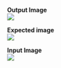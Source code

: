 <p align="left">
  <strong>Output Image</strong>
  <br/>
  <img src="https://github.com/emmanuelvelmo/Hermite-interpolation-script/assets/51292782/eaf5533f-502c-4a4d-94f0-20875df92a27"/>
</p>

<p align="left">
  <strong>Expected image</strong>
  <br/>
  <img src="https://github.com/emmanuelvelmo/Hermite-interpolation-script/assets/51292782/c6dc08f6-f935-4586-8606-03c992c26c21"/>

</p>

<p align="left">
  <strong>Input Image</strong>
  <br/>
  <img src="https://github.com/emmanuelvelmo/Linear-interpolation-script/assets/51292782/711d0aa7-53ec-496c-95cb-37c22a13412f"/>
</p>
